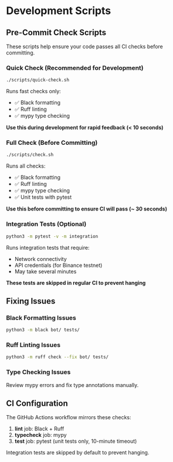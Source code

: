 # Development Scripts

## Pre-Commit Check Scripts

These scripts help ensure your code passes all CI checks before committing.

### Quick Check (Recommended for Development)

```bash
./scripts/quick-check.sh
```

Runs fast checks only:
- ✅ Black formatting
- ✅ Ruff linting
- ✅ mypy type checking

**Use this during development for rapid feedback (< 10 seconds)**

### Full Check (Before Committing)

```bash
./scripts/check.sh
```

Runs all checks:
- ✅ Black formatting
- ✅ Ruff linting
- ✅ mypy type checking
- ✅ Unit tests with pytest

**Use this before committing to ensure CI will pass (~ 30 seconds)**

### Integration Tests (Optional)

```bash
python3 -m pytest -v -m integration
```

Runs integration tests that require:
- Network connectivity
- API credentials (for Binance testnet)
- May take several minutes

**These tests are skipped in regular CI to prevent hanging**

## Fixing Issues

### Black Formatting Issues

```bash
python3 -m black bot/ tests/
```

### Ruff Linting Issues

```bash
python3 -m ruff check --fix bot/ tests/
```

### Type Checking Issues

Review mypy errors and fix type annotations manually.

## CI Configuration

The GitHub Actions workflow mirrors these checks:

1. **lint** job: Black + Ruff
2. **typecheck** job: mypy
3. **test** job: pytest (unit tests only, 10-minute timeout)

Integration tests are skipped by default to prevent hanging.
